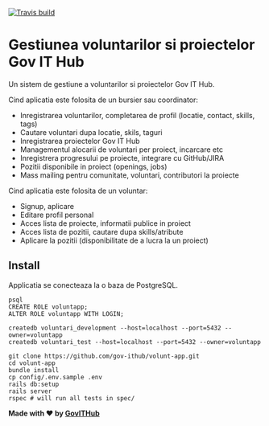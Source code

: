 [![Travis build](https://travis-ci.org/gov-ithub/volunt-app.svg?branch=master)](https://travis-ci.org/gov-ithub/volunt-app)

# Gestiunea voluntarilor si proiectelor Gov IT Hub
Un sistem de gestiune a voluntarilor si proiectelor Gov IT Hub.

Cind aplicatia este folosita de un bursier sau coordinator:
- Inregistrarea voluntarilor, completarea de profil (locatie, contact, skills, tags)
- Cautare voluntari dupa locatie, skils, taguri
- Inregistrarea proiectelor Gov IT Hub
- Managementul alocarii de voluntari per proiect, incarcare etc
- Inregistrera progresului pe proiecte, integrare cu GitHub/JIRA
- Pozitii disponibile in proiect (openings, jobs)
- Mass mailing pentru comunitate, voluntari, contributori la proiecte

Cind aplicatia este folosita de un voluntar:
- Signup, aplicare
- Editare profil personal
- Acces lista de proiecte, informatii publice in proiect
- Acces lista de pozitii, cautare dupa skills/atribute
- Aplicare la pozitii (disponibilitate de a lucra la un proiect)

## Install

Applicatia se conecteaza la o baza de PostgreSQL.

```
psql
CREATE ROLE voluntapp;
ALTER ROLE voluntapp WITH LOGIN;
```

```
createdb voluntari_development --host=localhost --port=5432 --owner=voluntapp
createdb voluntari_test --host=localhost --port=5432 --owner=voluntapp
```

```
git clone https://github.com/gov-ithub/volunt-app.git
cd volunt-app
bundle install
cp config/.env.sample .env
rails db:setup
rails server
rspec # will run all tests in spec/
```

**Made with :heart: by [GovITHub](http://ithub.gov.ro)**
